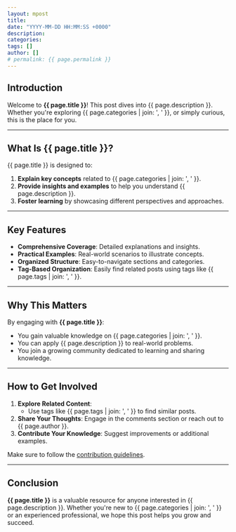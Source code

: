 ```yaml
---
layout: mpost
title: 
date: "YYYY-MM-DD HH:MM:SS +0000"
description: 
categories: 
tags: []
author: []
# permalink: {{ page.permalink }}
---
```


## Introduction

Welcome to **{{ page.title }}**! This post dives into {{ page.description }}. Whether you're exploring {{ page.categories | join: ', ' }}, or simply curious, this is the place for you.

---

## What Is {{ page.title }}?

{{ page.title }} is designed to:

1. **Explain key concepts** related to {{ page.categories | join: ', ' }}.
2. **Provide insights and examples** to help you understand {{ page.description }}.
3. **Foster learning** by showcasing different perspectives and approaches.

---

## Key Features

- **Comprehensive Coverage**: Detailed explanations and insights.
- **Practical Examples**: Real-world scenarios to illustrate concepts.
- **Organized Structure**: Easy-to-navigate sections and categories.
- **Tag-Based Organization**: Easily find related posts using tags like {{ page.tags | join: ', ' }}.

---

## Why This Matters

By engaging with **{{ page.title }}**:

- You gain valuable knowledge on {{ page.categories | join: ', ' }}.
- You can apply {{ page.description }} to real-world problems.
- You join a growing community dedicated to learning and sharing knowledge.

---

## How to Get Involved

1. **Explore Related Content**:
   - Use tags like {{ page.tags | join: ', ' }} to find similar posts.
2. **Share Your Thoughts**: Engage in the comments section or reach out to {{ page.author }}.
3. **Contribute Your Knowledge**: Suggest improvements or additional examples.

Make sure to follow the [contribution guidelines](#).

---

## Conclusion

**{{ page.title }}** is a valuable resource for anyone interested in {{ page.description }}. Whether you're new to {{ page.categories | join: ', ' }} or an experienced professional, we hope this post helps you grow and succeed.
